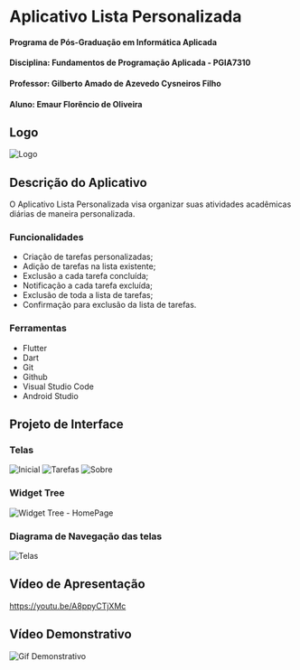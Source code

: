 # Aplicativo Lista Personalizada
#### Programa de Pós-Graduação em Informática Aplicada
#### Disciplina: Fundamentos de Programação Aplicada - PGIA7310
#### Professor: Gilberto Amado de Azevedo Cysneiros Filho
#### Aluno: Emaur Florêncio de Oliveira

## Logo
![Logo](https://github.com/EmaurFlorencio/list/assets/128507169/d8eb56ae-aa2e-453f-9883-ec0580e9708d)

## Descrição do Aplicativo
O Aplicativo Lista Personalizada visa organizar suas atividades acadêmicas diárias de maneira personalizada.
### Funcionalidades
- Criação de tarefas personalizadas;
- Adição de tarefas na lista existente;
- Exclusão a cada tarefa concluída;
- Notificação a cada tarefa excluída;
- Exclusão de toda a lista de tarefas;
- Confirmação para exclusão da lista de tarefas.


### Ferramentas
- Flutter
- Dart
- Git
- Github
- Visual Studio Code
- Android Studio
  

## Projeto de Interface
### Telas
![Inicial](https://github.com/EmaurFlorencio/list/assets/128507169/5db35310-7649-48fa-b6da-d9ea3e5b7106)
![Tarefas](https://github.com/EmaurFlorencio/list/assets/128507169/ff6c6972-4541-43d3-8264-d263cf029f4a)
![Sobre](https://github.com/EmaurFlorencio/list/assets/128507169/a2620492-ae48-4f22-8dd8-9e5e54cbaf51)

### Widget Tree
![Widget Tree - HomePage](https://github.com/EmaurFlorencio/list/assets/128507169/df87d2be-2e33-46e2-b355-ed5adfb275b4)

### Diagrama de Navegação das telas
![Telas](https://github.com/EmaurFlorencio/list/assets/128507169/8ef939e7-2412-4cce-8cfb-ef74dce8fbd0)

###

## Vídeo de Apresentação
https://youtu.be/A8ppyCTjXMc

## Vídeo Demonstrativo
![Gif Demonstrativo](https://github.com/EmaurFlorencio/list/assets/128507169/34dce85c-7765-4316-9ad1-e9ed63d83538)

